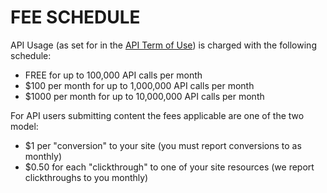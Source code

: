 FEE SCHEDULE
============

API Usage (as set for in the [API Term of Use](http://opened.io/#!/api_terms)) is charged with the following schedule:
* FREE for up to 100,000 API calls per month
* $100 per month for up to 1,000,000 API calls per month
* $1000 per month for up to 10,000,000 API calls per month

For API users submitting content the fees applicable are one of the two model:
* $1 per "conversion" to your site (you must report conversions to as monthly)
* $0.50 for each "clickthrough" to one of your site resources (we report clickthroughs to you monthly)
